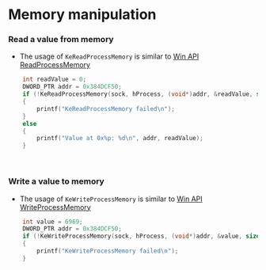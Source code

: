 # Memory manipulation
### Read a value from memory
- The usage of ```KeReadProcessMemory``` is similar to [Win API ReadProcessMemory](https://docs.microsoft.com/en-us/windows/win32/api/memoryapi/nf-memoryapi-readprocessmemory)
```cpp
    int readValue = 0;
    DWORD_PTR addr = 0x384DCF50;
    if (!KeReadProcessMemory(sock, hProcess, (void*)addr, &readValue, sizeof(readValue)))
    {
        printf("KeReadProcessMemory failed\n");
    }
    else
    {
        printf("Value at 0x%p: %d\n", addr, readValue);
    }
```
<br>

### Write a value to memory
- The usage of ```KeWriteProcessMemory``` is similar to [Win API WriteProcessMemory](https://docs.microsoft.com/en-us/windows/win32/api/memoryapi/nf-memoryapi-writeprocessmemory)
```cpp
    int value = 6969;
    DWORD_PTR addr = 0x384DCF50;
    if (!KeWriteProcessMemory(sock, hProcess, (void*)addr, &value, sizeof(value)))
    {
        printf("KeWriteProcessMemory failed\n");
    }
```

